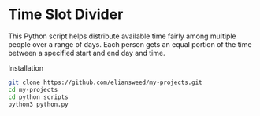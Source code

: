 # Time Slot Divider

This Python script helps distribute available time fairly among multiple people over a range of days. 
Each person gets an equal portion of the time between a specified start and end day and time.


Installation

```bash
git clone https://github.com/eliansweed/my-projects.git
cd my-projects
cd python scripts
python3 python.py
```
